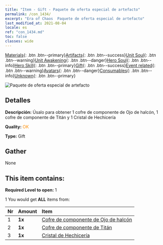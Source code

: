 ```yaml
---
title: "Item - Gift - Paquete de oferta especial de artefacto"
permalink: /con_1434/
excerpt: "Era of Chaos  Paquete de oferta especial de artefacto"
last_modified_at: 2021-08-04
locale: es
ref: "con_1434.md"
toc: false
classes: wide
---
```

 [Materials](/ItemsES/){: .btn .btn--primary}[Artifacts](/ItemsES/Artifacts/){: .btn .btn--success}[Unit Soul](/ItemsES/UnitSoul/){: .btn .btn--warning}[Unit Awakening](/ItemsES/UnitAwakening/){: .btn .btn--danger}[Hero Soul](/ItemsES/HeroSoul/){: .btn .btn--info}[Hero Skill](/ItemsES/HeroSkill/){: .btn .btn--primary}[Gift](/ItemsES/Gift/){: .btn .btn--success}[Event related](/ItemsES/Events/){: .btn .btn--warning}[Avatars](/ItemsES/Avatars/){: .btn .btn--danger}[Consumables](/ItemsES/Consumables/){: .btn .btn--info}[Unknown](/ItemsES/Unknown/){: .btn .btn--primary}

 ![Paquete de oferta especial de artefacto](/images/t/i_907048.png)

## Detalles
 **Descripción:** Úsalo para obtener 1 cofre de componente de Ojo de halcón, 1 cofre de componente de Titán y 1 Cristal de Hechicería

 **Quality:** <span style="color: #FF8C00">OK</span>

 **Type:** Gift

## Gather

  None

## This item contains:

 **Required Level to open:** 1

 1 You would get **ALL** items  from:

  | Nr | Amount |     Item    |
  |:---|:-------|:------------|
  | 1 |  **1x** | [Cofre de componente de Ojo de halcón](/ItemsES/con_1349/) |  | 
  | 2 |  **1x** | [Cofre de componente de Titán](/ItemsES/con_1343/) |  | 
  | 3 |  **1x** | [Cristal de Hechicería](/ItemsES/art_189/) |  | 
